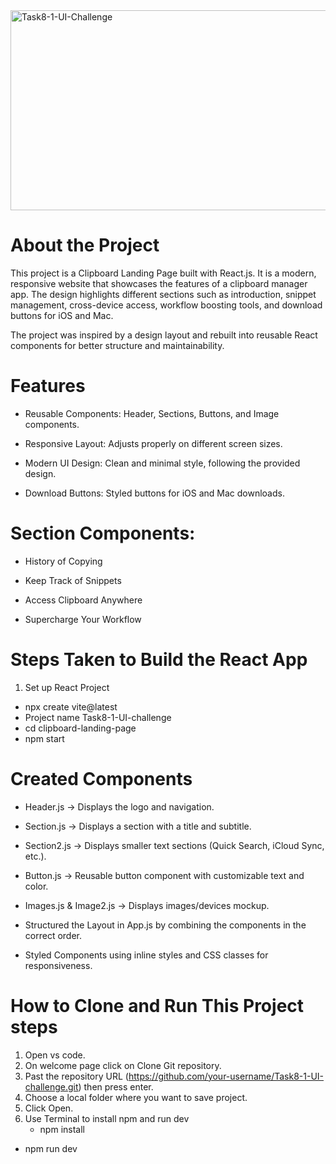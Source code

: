 <img src="https://socialify.git.ci/mmelokuhlemaphisa/Task8-1-UI-Challenge/image?language=1&owner=1&name=1&stargazers=1&theme=Light" alt="Task8-1-UI-Challenge" width="640" height="320" />

# About the Project

This project is a Clipboard Landing Page built with React.js.
It is a modern, responsive website that showcases the features of a clipboard manager app. The design highlights different sections such as introduction, snippet management, cross-device access, workflow boosting tools, and download buttons for iOS and Mac.

The project was inspired by a design layout and rebuilt into reusable React components for better structure and maintainability.

# Features

* Reusable Components: Header, Sections, Buttons, and Image components.

*  Responsive Layout: Adjusts properly on different screen sizes.

*  Modern UI Design: Clean and minimal style, following the provided design.

* Download Buttons: Styled buttons for iOS and Mac downloads.

# Section Components:

* History of Copying

* Keep Track of Snippets

* Access Clipboard Anywhere

* Supercharge Your Workflow

# Steps Taken to Build the React App

1. Set up React Project

* npx create vite@latest 
* Project name Task8-1-UI-challenge
* cd clipboard-landing-page
* npm start


# Created Components

* Header.js → Displays the logo and navigation.

* Section.js → Displays a section with a title and subtitle.

* Section2.js → Displays smaller text sections (Quick Search, iCloud Sync, etc.).

* Button.js → Reusable button component with customizable text and color.

* Images.js & Image2.js → Displays images/devices mockup.

* Structured the Layout in App.js by combining the components in the correct order.

* Styled Components using inline styles and CSS classes for responsiveness.

# How to Clone and Run This Project steps

1. Open vs code.
2. On welcome page click on Clone Git repository.
3. Past the repository URL (https://github.com/your-username/Task8-1-UI-challenge.git) then press enter.
4. Choose a local folder where you want to save project.
5. Click Open.
6. Use Terminal to install npm and run dev
   * npm install
  * npm run dev


